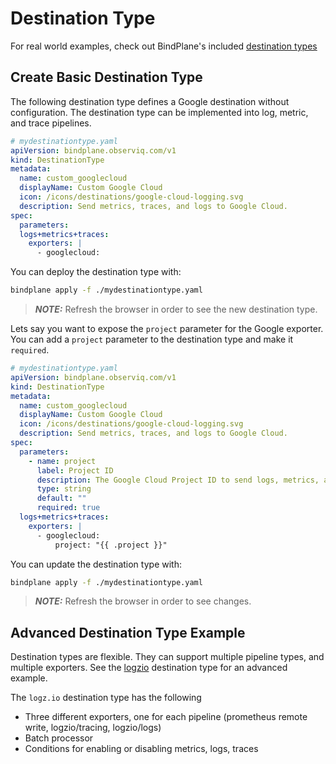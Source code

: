 # Destination Type

For real world examples, check out BindPlane's included [destination types](../../../resources/destination-types/)

## Create Basic Destination Type

The following destination type defines a Google destination without configuration.
The destination type can be implemented into log, metric, and trace pipelines.

```yaml
# mydestinationtype.yaml
apiVersion: bindplane.observiq.com/v1
kind: DestinationType
metadata:
  name: custom_googlecloud
  displayName: Custom Google Cloud
  icon: /icons/destinations/google-cloud-logging.svg
  description: Send metrics, traces, and logs to Google Cloud.
spec:
  parameters:
  logs+metrics+traces:
    exporters: |
      - googlecloud:
```

You can deploy the destination type with:

```bash
bindplane apply -f ./mydestinationtype.yaml
```

> **_NOTE:_**  Refresh the browser in order to see the new destination type.

Lets say you want to expose the `project` parameter for the Google exporter. You can add a
`project` parameter to the destination type and make it `required`.

```yaml
# mydestinationtype.yaml
apiVersion: bindplane.observiq.com/v1
kind: DestinationType
metadata:
  name: custom_googlecloud
  displayName: Custom Google Cloud
  icon: /icons/destinations/google-cloud-logging.svg
  description: Send metrics, traces, and logs to Google Cloud.
spec:
  parameters:
    - name: project
      label: Project ID
      description: The Google Cloud Project ID to send logs, metrics, and traces to.
      type: string
      default: ""
      required: true
  logs+metrics+traces:
    exporters: |
      - googlecloud:
          project: "{{ .project }}"
```

You can update the destination type with:

```bash
bindplane apply -f ./mydestinationtype.yaml
```

> **_NOTE:_**  Refresh the browser in order to see changes.

## Advanced Destination Type Example

Destination types are flexible. They can support multiple pipeline types, and multiple exporters. See
the [logzio](https://github.com/observIQ/bindplane-op/blob/main/resources/destination-types/logzio.yaml) destination type for an advanced example.

The `logz.io` destination type has the following
- Three different exporters, one for each pipeline (prometheus remote write, logzio/tracing, logzio/logs)
- Batch processor
- Conditions for enabling or disabling metrics, logs, traces
